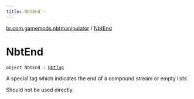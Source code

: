 ```yaml
---
title: NbtEnd - 
---
```


[br.com.gamemods.nbtmanipulator](index.html) / [NbtEnd](./-nbt-end.html)

# NbtEnd

`object NbtEnd : `[`NbtTag`](-nbt-tag.html)

A special tag which indicates the end of a compound stream or empty lists.

Should not be used directly.

